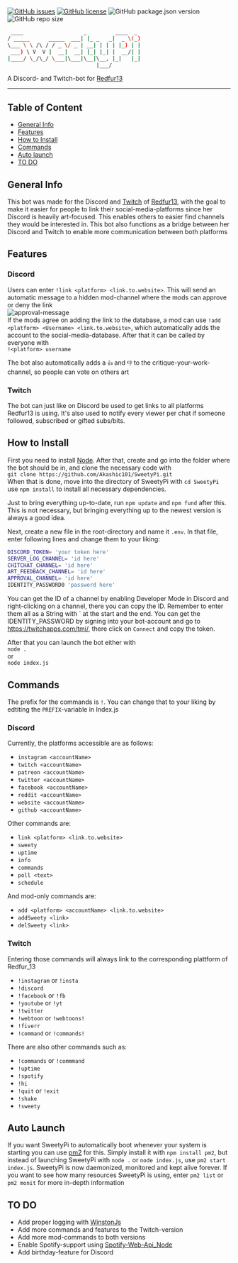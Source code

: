 #

[![GitHub issues](https://img.shields.io/github/issues/Akashic101/SweetyPi)](https://github.com/Akashic101/SweetyPi/issues)  [![GitHub license](https://img.shields.io/github/license/Akashic101/SweetyPi)](https://github.com/Akashic101/SweetyPi/blob/master/LICENSE) ![GitHub package.json version](https://img.shields.io/github/package-json/v/Akashic101/SweetyPi) ![GitHub repo size](https://img.shields.io/github/repo-size/Akashic101/SweetyPi?color=blueviolet)

```bash
 ____                   _         ____  _
/ _____      _____  ___| |_ _   _|  _ \(_)
\___ \ \ /\ / / _ \/ _ | __| | | | |_) | |
 ___) \ V  V |  __|  __| |_| |_| |  __/| |
|____/ \_/\_/ \___|\___|\__|\__, |_|   |_|
                            |___/  
```

A Discord- and Twitch-bot for [Redfur13](https://www.instagram.com/sweetycomics/)
___

## Table of Content

* [General Info](#general-info)
* [Features](#features)
* [How to Install](#how-to-install)
* [Commands](#commands)
* [Auto launch](#auto-launch)
* [TO DO](#to-do)

## General Info

This bot was made for the Discord and [Twitch](https://www.twitch.tv/Redfur_13) of [Redfur13](https://www.instagram.com/sweetycomics/), with the goal to make it easier for people to link their social-media-platforms since her Discord is heavily art-focused. This enables others to easier find channels they would be interested in. This bot also functions as a bridge between her Discord and Twitch to enable more communication between both platforms

## Features

### Discord

Users can enter `!link <platform> <link.to.website>`. This will send an automatic message to a hidden mod-channel where the mods can
approve or deny the link  
![approval-message](https://i.imgur.com/97uTAwW.png)  
If the mods agree on adding the link to the database, a mod can use `!add <platform> <Username> <link.to.website>`, which automatically adds the account to the social-media-database. After that it can be called by everyone with  
`!<platform> username`

The bot also automatically adds a `👍` and `👎` to the critique-your-work-channel, so people can vote on others art

### Twitch

The bot can just like on Discord be used to get links to all platforms Redfur13 is using. It's also used to notify every viewer per chat if someone followed, subscribed or gifted subs/bits.

## How to Install

First you need to install [Node](https://nodejs.org/en/). After that, create and go into the folder where the bot should be in, and clone the necessary code with  
`git clone https://github.com/Akashic101/SweetyPi.git`  
When that is done, move into the directory of SweetyPi with `cd SweetyPi` use `npm install` to install all necessary dependencies.

Just to bring everything up-to-date, run `npm update` and `npm fund` after this. This is not necessary, but bringing everything up to the newest version is always a good idea.

Next, create a new file in the root-directory and name it `.env`. In that file, enter following lines and change them to your liking:  

```bash
DISCORD_TOKEN= 'your token here'  
SERVER_LOG_CHANNEL= 'id here'  
CHITCHAT_CHANNEL= 'id here'  
ART_FEEDBACK_CHANNEL= 'id here'  
APPROVAL_CHANNEL= 'id here'
IDENTITY_PASSWORD0 'password here'
```

You can get the ID of a channel by enabling Developer Mode in Discord and right-clicking on a channel, there you can copy the ID. Remember to enter them all as a String with \` at the start and the end. You can get the IDENTITY_PASSWORD by signing into your bot-account and go to <https://twitchapps.com/tmi/>, there click on `Connect` and copy the token.

After that you can launch the bot either with  
`node .`  
or  
`node index.js`

## Commands

The prefix for the commands is `!`. You can change that to your liking by edtiting the `PREFIX`-variable in Index.js

### Discord

Currently, the platforms accessible are as follows:  

* `instagram <accountName>`
* `twitch <accountName>`
* `patreon <accountName>`
* `twitter <accountName>`
* `facebook <accountName>`
* `reddit <accountName>`
* `website <accountName>`
* `github <accountName>`

Other commands are:

* `link <platform> <link.to.website>`
* `sweety`
* `uptime`
* `info`
* `commands`
* `poll <text>`  
* `schedule`

And mod-only commands are:

* `add <platform> <accountName> <link.to.website>`
* `addSweety <link>`
* `delSweety <link>`

### Twitch

Entering those commands will always link to the corresponding plattform of Redfur_13

* `!instagram` or `!insta`
* `!discord`
* `!facebook` or `!fb`
* `!youtube` or `!yt`
* `!twitter`
* `!webtoon` or `!webtoons!`
* `!fiverr`
* `!command` or `!commands!`

 There are also other commands such as:

* `!commands` or `!commmand`
* `!uptime`
* `!spotify`
* `!hi`
* `!quit` or `!exit`
* `!shake`
* `!sweety`

## Auto Launch

 If you want SweetyPi to automatically boot whenever your system is starting you can use [pm2](https://www.npmjs.com/package/pm2) for this. Simply install it with `npm install pm2`, but instead of launching SweetyPi with `node .` or `node index.js`, use `pm2 start index.js`. SweetyPi is now daemonized, monitored and kept alive forever. If you want to see how many resources SweetyPi is using, enter `pm2 list` or `pm2 monit` for more in-depth information

## TO DO

* Add proper logging with [WinstonJs](https://github.com/winstonjs/winston)
* Add more commands and features to the Twitch-version
* Add more mod-commands to both versions
* Enable Spotify-support using [Spotify-Web-Api_Node](https://github.com/thelinmichael/spotify-web-api-node)
* Add birthday-feature for Discord
